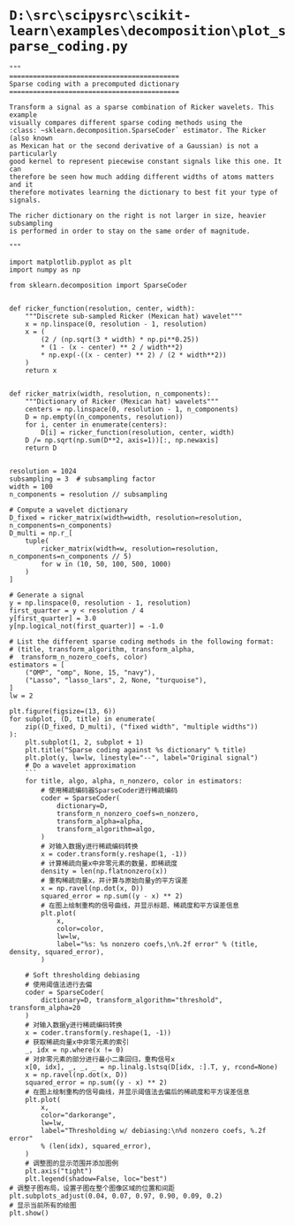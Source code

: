 # `D:\src\scipysrc\scikit-learn\examples\decomposition\plot_sparse_coding.py`

```
"""
===========================================
Sparse coding with a precomputed dictionary
===========================================

Transform a signal as a sparse combination of Ricker wavelets. This example
visually compares different sparse coding methods using the
:class:`~sklearn.decomposition.SparseCoder` estimator. The Ricker (also known
as Mexican hat or the second derivative of a Gaussian) is not a particularly
good kernel to represent piecewise constant signals like this one. It can
therefore be seen how much adding different widths of atoms matters and it
therefore motivates learning the dictionary to best fit your type of signals.

The richer dictionary on the right is not larger in size, heavier subsampling
is performed in order to stay on the same order of magnitude.

"""

import matplotlib.pyplot as plt
import numpy as np

from sklearn.decomposition import SparseCoder


def ricker_function(resolution, center, width):
    """Discrete sub-sampled Ricker (Mexican hat) wavelet"""
    x = np.linspace(0, resolution - 1, resolution)
    x = (
        (2 / (np.sqrt(3 * width) * np.pi**0.25))
        * (1 - (x - center) ** 2 / width**2)
        * np.exp(-((x - center) ** 2) / (2 * width**2))
    )
    return x


def ricker_matrix(width, resolution, n_components):
    """Dictionary of Ricker (Mexican hat) wavelets"""
    centers = np.linspace(0, resolution - 1, n_components)
    D = np.empty((n_components, resolution))
    for i, center in enumerate(centers):
        D[i] = ricker_function(resolution, center, width)
    D /= np.sqrt(np.sum(D**2, axis=1))[:, np.newaxis]
    return D


resolution = 1024
subsampling = 3  # subsampling factor
width = 100
n_components = resolution // subsampling

# Compute a wavelet dictionary
D_fixed = ricker_matrix(width=width, resolution=resolution, n_components=n_components)
D_multi = np.r_[
    tuple(
        ricker_matrix(width=w, resolution=resolution, n_components=n_components // 5)
        for w in (10, 50, 100, 500, 1000)
    )
]

# Generate a signal
y = np.linspace(0, resolution - 1, resolution)
first_quarter = y < resolution / 4
y[first_quarter] = 3.0
y[np.logical_not(first_quarter)] = -1.0

# List the different sparse coding methods in the following format:
# (title, transform_algorithm, transform_alpha,
#  transform_n_nozero_coefs, color)
estimators = [
    ("OMP", "omp", None, 15, "navy"),
    ("Lasso", "lasso_lars", 2, None, "turquoise"),
]
lw = 2

plt.figure(figsize=(13, 6))
for subplot, (D, title) in enumerate(
    zip((D_fixed, D_multi), ("fixed width", "multiple widths"))
):
    plt.subplot(1, 2, subplot + 1)
    plt.title("Sparse coding against %s dictionary" % title)
    plt.plot(y, lw=lw, linestyle="--", label="Original signal")
    # Do a wavelet approximation
    ```
    for title, algo, alpha, n_nonzero, color in estimators:
        # 使用稀疏编码器SparseCoder进行稀疏编码
        coder = SparseCoder(
            dictionary=D,
            transform_n_nonzero_coefs=n_nonzero,
            transform_alpha=alpha,
            transform_algorithm=algo,
        )
        # 对输入数据y进行稀疏编码转换
        x = coder.transform(y.reshape(1, -1))
        # 计算稀疏向量x中非零元素的数量，即稀疏度
        density = len(np.flatnonzero(x))
        # 重构稀疏向量x，并计算与原始向量y的平方误差
        x = np.ravel(np.dot(x, D))
        squared_error = np.sum((y - x) ** 2)
        # 在图上绘制重构的信号曲线，并显示标题、稀疏度和平方误差信息
        plt.plot(
            x,
            color=color,
            lw=lw,
            label="%s: %s nonzero coefs,\n%.2f error" % (title, density, squared_error),
        )

    # Soft thresholding debiasing
    # 使用阈值法进行去偏
    coder = SparseCoder(
        dictionary=D, transform_algorithm="threshold", transform_alpha=20
    )
    # 对输入数据y进行稀疏编码转换
    x = coder.transform(y.reshape(1, -1))
    # 获取稀疏向量x中非零元素的索引
    _, idx = np.where(x != 0)
    # 对非零元素的部分进行最小二乘回归，重构信号x
    x[0, idx], _, _, _ = np.linalg.lstsq(D[idx, :].T, y, rcond=None)
    x = np.ravel(np.dot(x, D))
    squared_error = np.sum((y - x) ** 2)
    # 在图上绘制重构的信号曲线，并显示阈值法去偏后的稀疏度和平方误差信息
    plt.plot(
        x,
        color="darkorange",
        lw=lw,
        label="Thresholding w/ debiasing:\n%d nonzero coefs, %.2f error"
        % (len(idx), squared_error),
    )
    # 调整图的显示范围并添加图例
    plt.axis("tight")
    plt.legend(shadow=False, loc="best")
# 调整子图布局，设置子图在整个图像区域的位置和间距
plt.subplots_adjust(0.04, 0.07, 0.97, 0.90, 0.09, 0.2)
# 显示当前所有的绘图
plt.show()
```